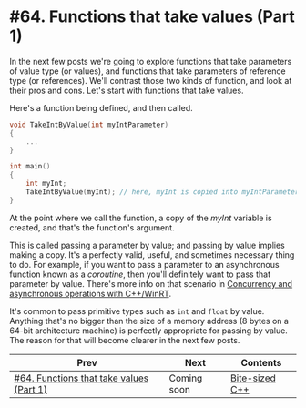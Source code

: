 # #64. Functions that take values (Part 1)

In the next few posts we're going to explore functions that take parameters of value type (or values), and functions that take parameters of reference type (or references). We'll contrast those two kinds of function, and look at their pros and cons. Let's start with functions that take values.

Here's a function being defined, and then called.

```cpp
void TakeIntByValue(int myIntParameter)
{
    ...
}

int main()
{
    int myInt;
    TakeIntByValue(myInt); // here, myInt is copied into myIntParameter
}
```

At the point where we call the function, a copy of the *myInt* variable is created, and that's the function's argument.

This is called passing a parameter by value; and passing by value implies making a copy. It's a perfectly valid, useful, and sometimes necessary thing to do. For example, if you want to pass a parameter to an asynchronous function known as a *coroutine*, then you'll definitely want to pass that parameter by value. There's more info on that scenario in [Concurrency and asynchronous operations with C++/WinRT](https://docs.microsoft.com/windows/uwp/cpp-and-winrt-apis/concurrency#parameter-passing).

It's common to pass primitive types such as `int` and `float` by value. Anything that's no bigger than the size of a memory address (8 bytes on a 64-bit architecture machine) is perfectly appropriate for passing by value. The reason for that will become clearer in the next few posts.

|Prev|Next|Contents|
|-|-|-|
|[#64. Functions that take values (Part 1)](064.md)|Coming soon|[Bite-sized C++](../README.md)|

